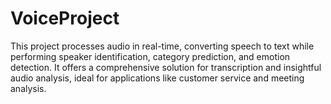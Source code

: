 # VoiceProject
This project processes audio in real-time, converting speech to text while performing speaker identification, category prediction, and emotion detection. It offers a comprehensive solution for transcription and insightful audio analysis, ideal for applications like customer service and meeting analysis.
